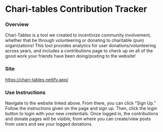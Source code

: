 # Chari-tables Contribution Tracker

### Overview

Chari-Tables is a tool we created to incentivize community involvement, whether that be through volunteering or donating to charitable (pun) organizations! This tool provides analytics for user donations/volunteering across years, and includes a contributions page to check up on all of the good work your friends have been doing/posting to the website!

### Site

https://chari-tables.netlify.app/

### Use Instructions

Navigate to the website linked above. From there, you can click "Sign Up." Follow the instructions given on the page and sign up. Then, click the login button to login with your new credentials. Once logged in, the contributions and donate pages will be visible, from where you can create/view posts from users and see your logged donations.
